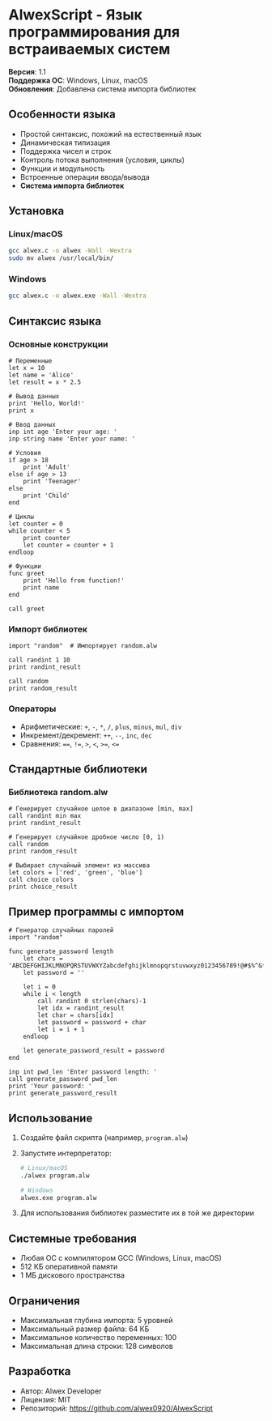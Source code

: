 # AlwexScript - Язык программирования для встраиваемых систем

**Версия**: 1.1  
**Поддержка ОС**: Windows, Linux, macOS  
**Обновления**: Добавлена система импорта библиотек

## Особенности языка
- Простой синтаксис, похожий на естественный язык
- Динамическая типизация
- Поддержка чисел и строк
- Контроль потока выполнения (условия, циклы)
- Функции и модульность
- Встроенные операции ввода/вывода
- **Система импорта библиотек**

## Установка

### Linux/macOS
```bash
gcc alwex.c -o alwex -Wall -Wextra
sudo mv alwex /usr/local/bin/
```

### Windows
```bash
gcc alwex.c -o alwex.exe -Wall -Wextra
```

## Синтаксис языка

### Основные конструкции
```alw
# Переменные
let x = 10
let name = 'Alice'
let result = x * 2.5

# Вывод данных
print 'Hello, World!'
print x

# Ввод данных
inp int age 'Enter your age: '
inp string name 'Enter your name: '

# Условия
if age > 18
    print 'Adult'
else if age > 13
    print 'Teenager'
else
    print 'Child'
end

# Циклы
let counter = 0
while counter < 5
    print counter
    let counter = counter + 1
endloop

# Функции
func greet
    print 'Hello from function!'
    print name
end

call greet
```

### Импорт библиотек
```alw
import "random"  # Импортирует random.alw

call randint 1 10
print randint_result

call random
print random_result
```

### Операторы
- Арифметические: `+`, `-`, `*`, `/`, `plus`, `minus`, `mul`, `div`
- Инкремент/декремент: `++`, `--`, `inc`, `dec`
- Сравнения: `==`, `!=`, `>`, `<`, `>=`, `<=`

## Стандартные библиотеки

### Библиотека random.alw
```alw
# Генерирует случайное целое в диапазоне [min, max]
call randint min max
print randint_result

# Генерирует случайное дробное число [0, 1)
call random
print random_result

# Выбирает случайный элемент из массива
let colors = ['red', 'green', 'blue']
call choice colors
print choice_result
```

## Пример программы с импортом
```alw
# Генератор случайных паролей
import "random"

func generate_password length
    let chars = 'ABCDEFGHIJKLMNOPQRSTUVWXYZabcdefghijklmnopqrstuvwxyz0123456789!@#$%^&*'
    let password = ''
    
    let i = 0
    while i < length
        call randint 0 strlen(chars)-1
        let idx = randint_result
        let char = chars[idx]
        let password = password + char
        let i = i + 1
    endloop
    
    let generate_password_result = password
end

inp int pwd_len 'Enter password length: '
call generate_password pwd_len
print 'Your password: '
print generate_password_result
```

## Использование

1. Создайте файл скрипта (например, `program.alw`)
2. Запустите интерпретатор:
   ```bash
   # Linux/macOS
   ./alwex program.alw
   
   # Windows
   alwex.exe program.alw
   ```

3. Для использования библиотек разместите их в той же директории

## Системные требования
- Любая ОС с компилятором GCC (Windows, Linux, macOS)
- 512 КБ оперативной памяти
- 1 МБ дискового пространства

## Ограничения
- Максимальная глубина импорта: 5 уровней
- Максимальный размер файла: 64 КБ
- Максимальное количество переменных: 100
- Максимальная длина строки: 128 символов

## Разработка
- Автор: Alwex Developer
- Лицензия: MIT
- Репозиторий: https://github.com/alwex0920/AlwexScript
